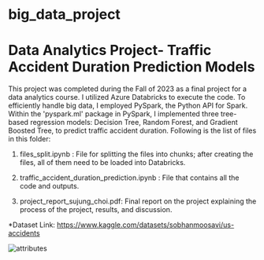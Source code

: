 # big_data_project
# Data Analytics Project- Traffic Accident Duration Prediction Models

This project was completed during the Fall of 2023 as a final project for a data analytics course. I utilized Azure Databricks to execute the code. To efficiently handle big data, I employed PySpark, the Python API for Spark. Within the 'pyspark.ml' package in PySpark, I implemented three tree-based regression models: Decision Tree, Random Forest, and Gradient Boosted Tree, to predict traffic accident duration. Following is the list of files in this folder:

1. files_split.ipynb : File for splitting the files into chunks; after creating the files, all of them need to be loaded into Databricks.

2. traffic_accident_duration_prediction.ipynb : File that contains all the code and outputs.

3. project_report_sujung_choi.pdf: Final report on the project explaining the process of the project, results, and discussion. 

*Dataset Link: https://www.kaggle.com/datasets/sobhanmoosavi/us-accidents


![attributes](https://github.com/Su-Jung-Choi/big_data_project/assets/88897881/981259ee-30f1-4dcb-a74d-84d0b38d138d)
